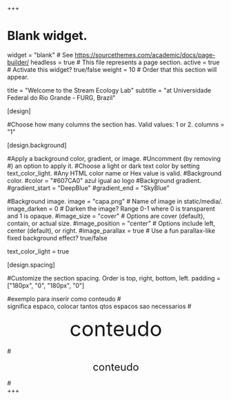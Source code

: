 +++
# Blank widget.
widget = "blank"  # See https://sourcethemes.com/academic/docs/page-builder/
headless = true  # This file represents a page section.
active = true  # Activate this widget? true/false
weight = 10  # Order that this section will appear.

title = "Welcome to the Stream Ecology Lab"
subtitle = "at Universidade Federal do Rio Grande - FURG, Brazil"

[design]

#Choose how many columns the section has. Valid values: 1 or 2.
columns = "1"

[design.background]

#Apply a background color, gradient, or image.
#Uncomment (by removing #) an option to apply it.
#Choose a light or dark text color by setting text_color_light.
#Any HTML color name or Hex value is valid.
#Background color.
#color = "#607CA0" azul igual ao logo
#Background gradient.
#gradient_start = "DeepBlue"
#gradient_end = "SkyBlue"

#Background image.
image = "capa.png" # Name of image in static/media/. 
image_darken = 0 # Darken the image? Range 0-1 where 0 is transparent and 1 is opaque. 
#image_size = "cover" # Options are cover (default), contain, or actual size. 
#image_position = "center" # Options include left, center (default), or right. 
#image_parallax = true # Use a fun parallax-like fixed background effect? true/false

text_color_light = true

[design.spacing]

#Customize the section spacing. Order is top, right, bottom, left.
padding = ["180px", "0", "180px", "0"]


#exemplo para inserir como conteudo
#<br> significa espaco, colocar tantos qtos espacos sao necessarios
#<p style="text-align:center"><font size="7">conteudo</font></p>
#<p style="text-align:center"><font size="5">conteudo</font></p>
#<br>
+++
